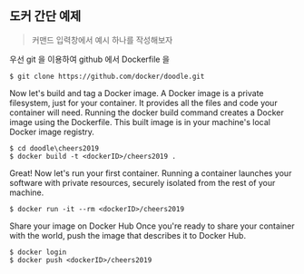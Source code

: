 ## 도커 간단 예제
> 커맨드 입력창에서 예시 하나를 작성해보자

우선 git 을 이용하여 github 에서 Dockerfile 을 
```shell
$ git clone https://github.com/docker/doodle.git
```

Now let's build and tag a Docker image.
A Docker image is a private filesystem, just for your container. It provides all the files and code your container will need. Running the docker build command creates a Docker image using the Dockerfile. This built image is in your machine's local Docker image registry.
```shell
$ cd doodle\cheers2019
$ docker build -t <dockerID>/cheers2019 .
```

Great! Now let's run your first container.
Running a container launches your software with private resources, securely isolated from the rest of your machine.
```shell
$ docker run -it --rm <dockerID>/cheers2019
```

Share your image on Docker Hub
Once you're ready to share your container with the world, push the image that describes it to Docker Hub.
```shell
$ docker login
$ docker push <dockerID>/cheers2019
```